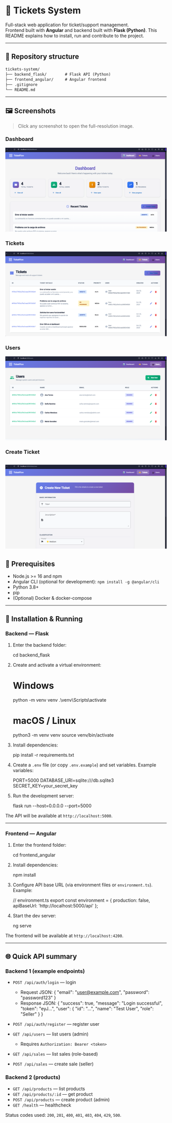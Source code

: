 # 🧾 Tickets System

Full-stack web application for ticket/support management.  
Frontend built with **Angular** and backend built with **Flask (Python)**. This README explains how to install, run and contribute to the project.

---

## 📁 Repository structure

    tickets-system/
    ├── backend_flask/        # Flask API (Python)
    ├── frontend_angular/     # Angular frontend
    ├── .gitignore
    └── README.md

---

## 🖼️ Screenshots

> Click any screenshot to open the full-resolution image.

### Dashboard  
[![Dashboard](img/dashboard.png)](https://raw.githubusercontent.com/topclutch/tickets-system/main/img/dashboard.png)  

### Tickets  
[![Tickets](img/tickets.png)](https://raw.githubusercontent.com/topclutch/tickets-system/main/img/tickets.png)  

### Users  
[![Users](img/users.png)](https://raw.githubusercontent.com/topclutch/tickets-system/main/img/users.png)  

### Create Ticket  
[![Create Ticket](img/createticketfrm.png)](https://raw.githubusercontent.com/topclutch/tickets-system/main/img/createticketfrm.png)  
---
## 🧭 Prerequisites

- Node.js >= 16 and npm
- Angular CLI (optional for development): `npm install -g @angular/cli`
- Python 3.8+
- pip
- (Optional) Docker & docker-compose

---

## 🔧 Installation & Running

### Backend — Flask

1. Enter the backend folder:

    cd backend_flask

2. Create and activate a virtual environment:

    # Windows
    python -m venv venv
    .\venv\Scripts\activate

    # macOS / Linux
    python3 -m venv venv
    source venv/bin/activate

3. Install dependencies:

    pip install -r requirements.txt

4. Create a `.env` file (or copy `.env.example`) and set variables. Example variables:

    PORT=5000
    DATABASE_URI=sqlite:///db.sqlite3
    SECRET_KEY=your_secret_key

5. Run the development server:

    flask run --host=0.0.0.0 --port=5000

The API will be available at `http://localhost:5000`.

---

### Frontend — Angular

1. Enter the frontend folder:

    cd frontend_angular

2. Install dependencies:

    npm install

3. Configure API base URL (via environment files or `environment.ts`). Example:

    // environment.ts
    export const environment = {
      production: false,
      apiBaseUrl: 'http://localhost:5000/api'
    };

4. Start the dev server:

    ng serve

The frontend will be available at `http://localhost:4200`.

---

## 🌐 Quick API summary

### Backend 1 (example endpoints)

- `POST /api/auth/login` — login
  - Request JSON:
        {
          "email": "user@example.com",
          "password": "password123"
        }
  - Response JSON:
        {
          "success": true,
          "message": "Login successful",
          "token": "eyJ...",
          "user": { "id": "...", "name": "Test User", "role": "Seller" }
        }

- `POST /api/auth/register` — register user
- `GET /api/users` — list users (admin)
  - Requires `Authorization: Bearer <token>`
- `GET /api/sales` — list sales (role-based)
- `POST /api/sales` — create sale (seller)

### Backend 2 (products)

- `GET /api/products` — list products
- `GET /api/products/:id` — get product
- `POST /api/products` — create product (admin)
- `GET /health` — healthcheck

Status codes used: `200`, `201`, `400`, `401`, `403`, `404`, `429`, `500`.
